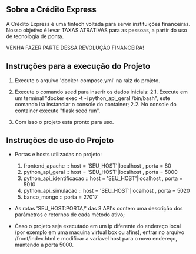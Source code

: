 ## Sobre a Crédito Express

A Crédito Express é uma fintech voltada para servir instituições financeiras. Nosso objetivo é levar TAXAS ATRATIVAS para as pessoas, a partir do uso de tecnologia de ponta.

VENHA FAZER PARTE DESSA REVOLUÇÃO FINANCEIRA!


## Instruções para a execução do Projeto

1. Execute o arquivo 'docker-compose.yml' na raiz do projeto.

2. Execute o comando seed para inserir os dados iniciais:
	2.1. Execute em um terminal "docker exec -t -i python_api_geral /bin/bash", este comando ira instanciar o console do container;
	2.2. No console do container execute "flask seed run".

3. Com isso o projeto esta pronto para uso.

## Instruções de uso do Projeto

* Portas e hosts utilizadas no projeto:
	1. frontend_apache :: host = 'SEU_HOST'|localhost , porta = 80 
	2. python_api_geral :: host = 'SEU_HOST'|localhost , porta = 5000
	3. python_api_identificacao :: host = 'SEU_HOST'|localhost , porta = 5010
	4. python_api_simulacao :: host = 'SEU_HOST'|localhost , porta = 5020
	5. banco_mongo :: porta = 27017
	 

* As rotas 'SEU_HOST:PORTA/' das 3 API's contem uma descrição dos parâmetros e retornos de cada método ativo;

* Caso o projeto seja executado em um ip diferente do endereço local (por exemplo em uma maquina virtual box ou afins), entrar no arquivo /front/index.html e modificar a variavel host para o novo endereço, mantendo a porta 5000.
